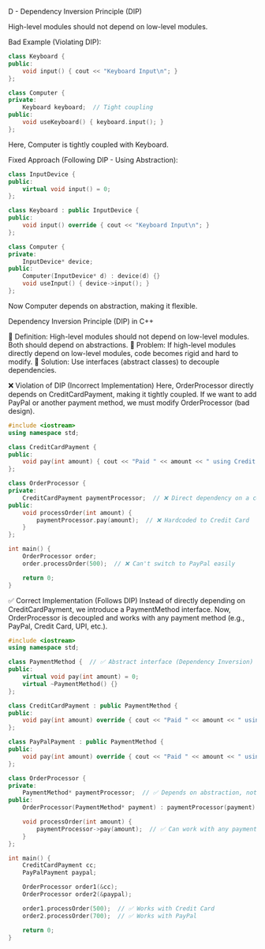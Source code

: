 D - Dependency Inversion Principle (DIP)

High-level modules should not depend on low-level modules.

Bad Example (Violating DIP):

```cpp
class Keyboard {
public:
    void input() { cout << "Keyboard Input\n"; }
};

class Computer {
private:
    Keyboard keyboard;  // Tight coupling
public:
    void useKeyboard() { keyboard.input(); }
};
```
Here, Computer is tightly coupled with Keyboard.

Fixed Approach (Following DIP - Using Abstraction):

```cpp
class InputDevice {
public:
    virtual void input() = 0;
};

class Keyboard : public InputDevice {
public:
    void input() override { cout << "Keyboard Input\n"; }
};

class Computer {
private:
    InputDevice* device;
public:
    Computer(InputDevice* d) : device(d) {}
    void useInput() { device->input(); }
};
```
Now Computer depends on abstraction, making it flexible.

Dependency Inversion Principle (DIP) in C++

🔹 Definition: High-level modules should not depend on low-level modules. Both should depend on abstractions.
🔹 Problem: If high-level modules directly depend on low-level modules, code becomes rigid and hard to modify.
🔹 Solution: Use interfaces (abstract classes) to decouple dependencies.

❌ Violation of DIP (Incorrect Implementation)
Here, OrderProcessor directly depends on CreditCardPayment, making it tightly coupled.
If we want to add PayPal or another payment method, we must modify OrderProcessor (bad design).

```cpp
#include <iostream>
using namespace std;

class CreditCardPayment {
public:
    void pay(int amount) { cout << "Paid " << amount << " using Credit Card\n"; }
};

class OrderProcessor {
private:
    CreditCardPayment paymentProcessor;  // ❌ Direct dependency on a concrete class
public:
    void processOrder(int amount) {
        paymentProcessor.pay(amount);  // ❌ Hardcoded to Credit Card
    }
};

int main() {
    OrderProcessor order;
    order.processOrder(500);  // ❌ Can't switch to PayPal easily

    return 0;
}
```

✅ Correct Implementation (Follows DIP)
Instead of directly depending on CreditCardPayment, we introduce a PaymentMethod interface.
Now, OrderProcessor is decoupled and works with any payment method (e.g., PayPal, Credit Card, UPI, etc.).

```cpp
#include <iostream>
using namespace std;

class PaymentMethod {  // ✅ Abstract interface (Dependency Inversion)
public:
    virtual void pay(int amount) = 0;
    virtual ~PaymentMethod() {}
};

class CreditCardPayment : public PaymentMethod {
public:
    void pay(int amount) override { cout << "Paid " << amount << " using Credit Card\n"; }
};

class PayPalPayment : public PaymentMethod {
public:
    void pay(int amount) override { cout << "Paid " << amount << " using PayPal\n"; }
};

class OrderProcessor {
private:
    PaymentMethod* paymentProcessor;  // ✅ Depends on abstraction, not a concrete class
public:
    OrderProcessor(PaymentMethod* payment) : paymentProcessor(payment) {}

    void processOrder(int amount) {
        paymentProcessor->pay(amount);  // ✅ Can work with any payment method
    }
};

int main() {
    CreditCardPayment cc;
    PayPalPayment paypal;

    OrderProcessor order1(&cc);
    OrderProcessor order2(&paypal);

    order1.processOrder(500);  // ✅ Works with Credit Card
    order2.processOrder(700);  // ✅ Works with PayPal

    return 0;
}
```
